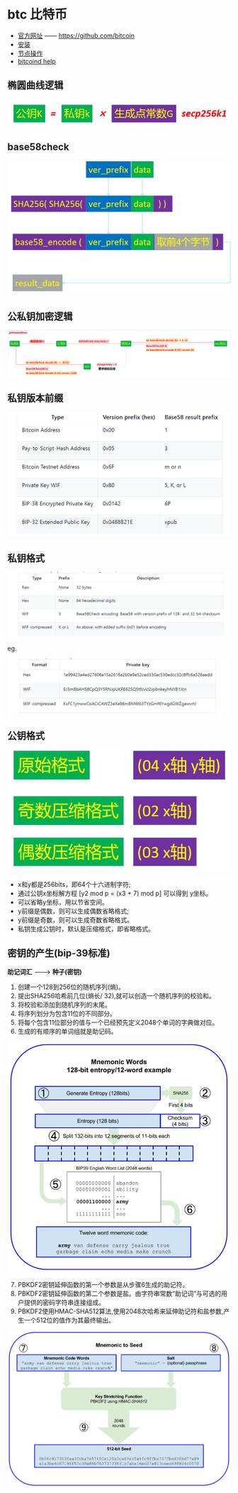 # btc 比特币

- [官方网址](https://github.com/bitcoin) —— <https://github.com/bitcoin>
- [安装](btc.install.md)
- [节点操作](btc.sync.md)
- [bitcoind help](btcd.help.md)


## 椭圆曲线逻辑

![椭圆曲线逻辑](ellipse.curve.png)

## base58check

![base58check](base58check.png)

## 公私钥加密逻辑

![key.crypt](key.crypt.png)

## 私钥版本前缀

![privatekey.pre](privatekey.pre.png)

## 私钥格式

![privatekey.format](privatekey.format.png)

eg.

![privatekey.eg](privatekey.eg.png)

## 公钥格式

![pubkey.format](pubkey.format.png)

- x和y都是256bits，即64个十六进制字符;
- 通过公钥x坐标解方程 [y2 mod p = (x3 + 7) mod p] 可以得到 y坐标。
- 可以省略y坐标，用以节省空间。
- y前缀是偶数，则可以生成偶数省略格式;
- y前缀是奇数，则可以生成奇数省略格式。
- 私钥生成公钥时，默认是压缩格式，即省略格式。

## 密钥的产生(bip-39标准)

**助记词汇** ---> **种子(密钥)**

1. 创建一个128到256位的随机序列(熵)。 
2. 提出SHA256哈希前几位(熵长/ 32),就可以创造一个随机序列的校验和。 
3. 将校验和添加到随机序列的末尾。 
4. 将序列划分为包含11位的不同部分。 
5. 将每个包含11位部分的值与一个已经预先定义2048个单词的字典做对应。 
6. 生成的有顺序的单词组就是助记码。

![crypt](crypt.01.png)

7. PBKDF2密钥延伸函数的第一个参数是从步骤6生成的助记符。
8. PBKDF2密钥延伸函数的第二个参数是盐。由字符串常数“助记词”与可选的用户提供的密码字符串连接组成。 
9. PBKDF2使用HMAC-SHA512算法,使用2048次哈希来延伸助记符和盐参数,产生一个512位的值作为其最终输出。

![crypt](crypt.02.png)
